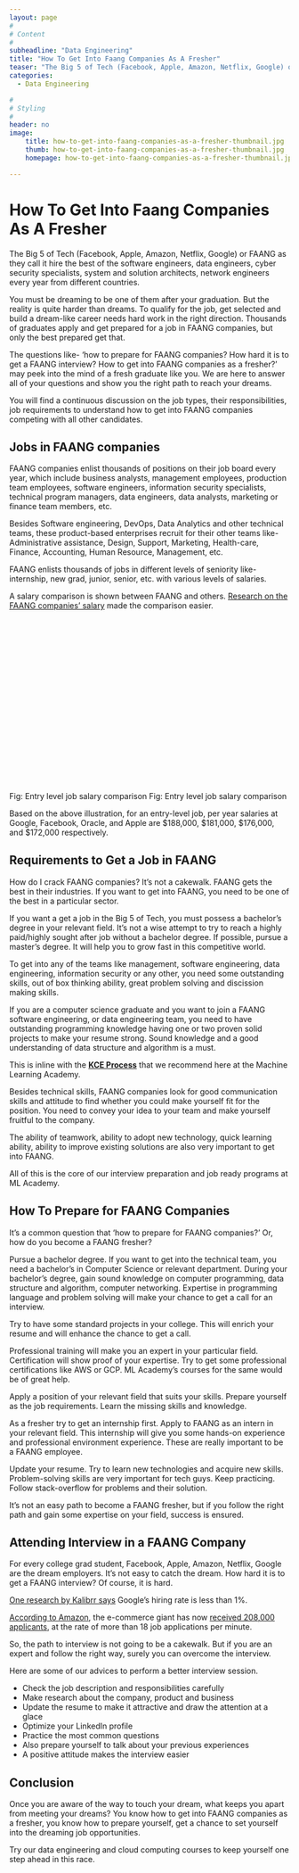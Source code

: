 ```yaml
---
layout: page
#
# Content
#
subheadline: "Data Engineering"
title: "How To Get Into Faang Companies As A Fresher"
teaser: "The Big 5 of Tech (Facebook, Apple, Amazon, Netflix, Google) or FAANG as they call it hire the best of the software engineers, data engineers, cyber security specialists, system and solution architects, network engineers every year from different countries.You must be dreaming to be one of them after your graduation. But the reality is quite harder than dreams. To qualify for the job, get sele"
categories:
  - Data Engineering

#
# Styling
#
header: no
image:
    title: how-to-get-into-faang-companies-as-a-fresher-thumbnail.jpg
    thumb: how-to-get-into-faang-companies-as-a-fresher-thumbnail.jpg
    homepage: how-to-get-into-faang-companies-as-a-fresher-thumbnail.jpg

---
```


# How To Get Into Faang Companies As A Fresher

The Big 5 of Tech (Facebook, Apple, Amazon, Netflix, Google) or FAANG as they call it hire the best of the software engineers, data engineers, cyber security specialists, system and solution architects, network engineers every year from different countries.


You must be dreaming to be one of them after your graduation. But the reality is quite harder than dreams. To qualify for the job, get selected and build a dream-like career needs hard work in the right direction. Thousands of graduates apply and get prepared for a job in FAANG companies, but only the best prepared get that.


The questions like- ‘how to prepare for FAANG companies? How hard it is to get a FAANG interview? How to get into FAANG companies as a fresher?’ may peek into the mind of a fresh graduate like you. We are here to answer all of your questions and show you the right path to reach your dreams.


You will find a continuous discussion on the job types, their responsibilities, job requirements to understand how to get into FAANG companies competing with all other candidates.


**Jobs in FAANG companies**
---------------------------


FAANG companies enlist thousands of positions on their job board every year, which include business analysts, management employees, production team employees, software engineers, information security specialists, technical program managers, data engineers, data analysts, marketing or finance team members, etc.


Besides Software engineering, DevOps, Data Analytics and other technical teams, these product-based enterprises recruit for their other teams like- Administrative assistance, Design, Support, Marketing, Health-care, Finance, Accounting, Human Resource, Management, etc.


FAANG enlists thousands of jobs in different levels of seniority like- internship, new grad, junior, senior, etc. with various levels of salaries.


A salary comparison is shown between FAANG and others. [Research on the FAANG companies’ salary](https://www.interviewkickstart.com/blog/software-engineer-salary) made the comparison easier.


![](data:image/svg+xml,%3Csvg%20xmlns='http://www.w3.org/2000/svg'%20viewBox='0%200%201024%20631'%3E%3C/svg%3E)Fig: Entry level job salary comparison
Fig: Entry level job salary comparison


Based on the above illustration, for an entry-level job, per year salaries at Google, Facebook, Oracle, and Apple are $188,000, $181,000, $176,000, and $172,000 respectively.


**Requirements to Get a Job in FAANG**
--------------------------------------


How do I crack FAANG companies? It’s not a cakewalk. FAANG gets the best in their industries. If you want to get into FAANG, you need to be one of the best in a particular sector.


If you want a get a job in the Big 5 of Tech, you must possess a bachelor’s degree in your relevant field. It’s not a wise attempt to try to reach a highly paid/highly sought after job without a bachelor degree. If possible, pursue a master’s degree. It will help you to grow fast in this competitive world.


To get into any of the teams like management, software engineering, data engineering, information security or any other, you need some outstanding skills, out of box thinking ability, great problem solving and discission making skills.


If you are a computer science graduate and you want to join a FAANG software engineering, or data engineering team, you need to have outstanding programming knowledge having one or two proven solid projects to make your resume strong. Sound knowledge and a good understanding of data structure and algorithm is a must.


This is inline with the **[KCE Process](https://mlacademy.io/kce-process/)** that we recommend here at the Machine Learning Academy.


Besides technical skills, FAANG companies look for good communication skills and attitude to find whether you could make yourself fit for the position. You need to convey your idea to your team and make yourself fruitful to the company.


The ability of teamwork, ability to adopt new technology, quick learning ability, ability to improve existing solutions are also very important to get into FAANG.


All of this is the core of our interview preparation and job ready programs at ML Academy.


**How To Prepare for FAANG Companies**
--------------------------------------


It’s a common question that ‘how to prepare for FAANG companies?’ Or, how do you become a FAANG fresher?


Pursue a bachelor degree. If you want to get into the technical team, you need a bachelor’s in Computer Science or relevant department. During your bachelor’s degree, gain sound knowledge on computer programming, data structure and algorithm, computer networking. Expertise in programming language and problem solving will make your chance to get a call for an interview.


Try to have some standard projects in your college. This will enrich your resume and will enhance the chance to get a call.


Professional training will make you an expert in your particular field. Certification will show proof of your expertise. Try to get some professional certifications like AWS or GCP. ML Academy’s courses for the same would be of great help.


Apply a position of your relevant field that suits your skills. Prepare yourself as the job requirements. Learn the missing skills and knowledge.


As a fresher try to get an internship first. Apply to FAANG as an intern in your relevant field. This internship will give you some hands-on experience and professional environment experience. These are really important to be a FAANG employee.


Update your resume. Try to learn new technologies and acquire new skills. Problem-solving skills are very important for tech guys. Keep practicing. Follow stack-overflow for problems and their solution.


It’s not an easy path to become a FAANG fresher, but if you follow the right path and gain some expertise on your field, success is ensured.


**Attending Interview in a FAANG Company**
------------------------------------------


For every college grad student, Facebook, Apple, Amazon, Netflix, Google are the dream employers. It’s not easy to catch the dream. How hard it is to get a FAANG interview? Of course, it is hard.


[One research by Kalibrr says](https://www.kalibrr.com/sites/default/files/featured_images/White_Paper_How_Google_Hires_Their_Talent.pdf) Google’s hiring rate is less than 1%.


[According to Amazon](https://www.businessinsider.in/careers/amazon-says-it-received-more-than-200000-job-applications-for-its-30000-open-positions/articleshow/71225239.cms), the e-commerce giant has now [received 208,000 applicants](https://press.aboutamazon.com/news-releases/news-release-details/amazon-career-day-more-200000-applications-jobs-amazon), at the rate of more than 18 job applications per minute.


So, the path to interview is not going to be a cakewalk. But if you are an expert and follow the right way, surely you can overcome the interview.


Here are some of our advices to perform a better interview session.


* Check the job description and responsibilities carefully
* Make research about the company, product and business
* Update the resume to make it attractive and draw the attention at a glace
* Optimize your LinkedIn profile
* Practice the most common questions
* Also prepare yourself to talk about your previous experiences
* A positive attitude makes the interview easier


**Conclusion**
--------------


Once you are aware of the way to touch your dream, what keeps you apart from meeting your dreams? You know how to get into FAANG companies as a fresher, you know how to prepare yourself, get a chance to set yourself into the dreaming job opportunities. 


Try our data engineering and cloud computing courses to keep yourself one step ahead in this race.


